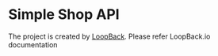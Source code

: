# Simple Shop API
The project is created by [LoopBack](http://loopback.io).
Please refer LoopBack.io documentation  